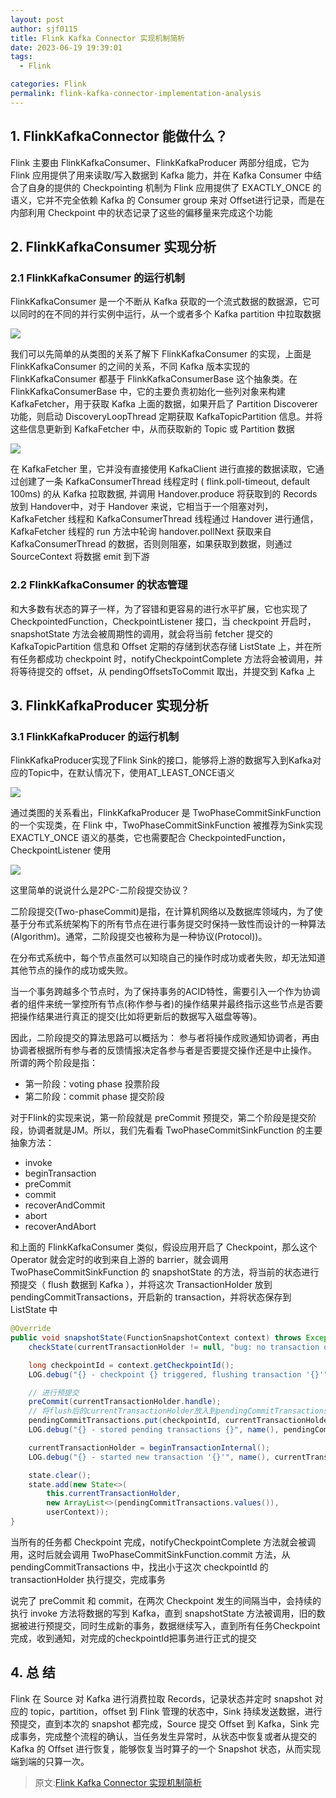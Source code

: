 ```yaml
---
layout: post
author: sjf0115
title: Flink Kafka Connector 实现机制简析
date: 2023-06-19 19:39:01
tags:
  - Flink

categories: Flink
permalink: flink-kafka-connector-implementation-analysis
---
```


## 1. FlinkKafkaConnector 能做什么？

Flink 主要由 FlinkKafkaConsumer、FlinkKafkaProducer 两部分组成，它为 Flink 应用提供了用来读取/写入数据到 Kafka 能力，并在 Kafka Consumer 中结合了自身的提供的 Checkpointing 机制为 Flink 应用提供了 EXACTLY_ONCE 的语义，它并不完全依赖 Kafka 的 Consumer group 来对 Offset进行记录，而是在内部利用 Checkpoint 中的状态记录了这些的偏移量来完成这个功能

## 2. FlinkKafkaConsumer 实现分析

### 2.1 FlinkKafkaConsumer 的运行机制

FlinkKafkaConsumer 是一个不断从 Kafka 获取的一个流式数据的数据源，它可以同时的在不同的并行实例中运行，从一个或者多个 Kafka partition 中拉取数据

![](../../../Image/Flink/flink-kafka-connector-implementation-analysis-1.png)

我们可以先简单的从类图的关系了解下 FlinkKafkaConsumer 的实现，上面是 FlinkKafkaConsumer 的之间的关系，不同 Kafka 版本实现的 FlinkKafkaConsumer 都基于 FlinkKafkaConsumerBase 这个抽象类。在 FlinkKafkaConsumerBase 中，它的主要负责初始化一些列对象来构建KafkaFetcher，用于获取 Kafka 上面的数据，如果开启了 Partition Discoverer 功能，则启动 DiscoveryLoopThread 定期获取 KafkaTopicPartition 信息。并将这些信息更新到 KafkaFetcher 中，从而获取新的 Topic 或 Partition 数据

![](../../../Image/Flink/flink-kafka-connector-implementation-analysis-2.png)

在 KafkaFetcher 里，它并没有直接使用 KafkaClient 进行直接的数据读取，它通过创建了一条 KafkaConsumerThread 线程定时 ( flink.poll-timeout, default 100ms) 的从 Kafka 拉取数据, 并调用 Handover.produce 将获取到的 Records 放到 Handover中，对于 Handover 来说，它相当于一个阻塞对列，KafkaFetcher 线程和 KafkaConsumerThread 线程通过 Handover 进行通信，KafkaFetcher 线程的 run 方法中轮询 handover.pollNext 获取来自KafkaConsumerThread 的数据，否则则阻塞，如果获取到数据，则通过 SourceContext 将数据 emit 到下游

### 2.2 FlinkKafkaConsumer 的状态管理

和大多数有状态的算子一样，为了容错和更容易的进行水平扩展，它也实现了 CheckpointedFunction，CheckpointListener 接口，当 checkpoint 开启时，snapshotState 方法会被周期性的调用，就会将当前 fetcher 提交的 KafkaTopicPartition 信息和 Offset 定期的存储到状态存储 ListState 上，并在所有任务都成功 checkpoint 时，notifyCheckpointComplete 方法将会被调用，并将等待提交的 offset，从 pendingOffsetsToCommit 取出，并提交到 Kafka 上

## 3. FlinkKafkaProducer 实现分析

### 3.1 FlinkKafkaProducer 的运行机制

FlinkKafkaProducer实现了Flink Sink的接口，能够将上游的数据写入到Kafka对应的Topic中，在默认情况下，使用AT_LEAST_ONCE语义

![](../../../Image/Flink/flink-kafka-connector-implementation-analysis-3.png)

通过类图的关系看出，FlinkKafkaProducer 是 TwoPhaseCommitSinkFunction 的一个实现类，在 Flink 中，TwoPhaseCommitSinkFunction 被推荐为Sink实现 EXACTLY_ONCE 语义的基类，它也需要配合 CheckpointedFunction，CheckpointListener 使用

![](../../../Image/Flink/flink-kafka-connector-implementation-analysis-4.png)

这里简单的说说什么是2PC-二阶段提交协议？

二阶段提交(Two-phaseCommit)是指，在计算机网络以及数据库领域内，为了使基于分布式系统架构下的所有节点在进行事务提交时保持一致性而设计的一种算法(Algorithm)。通常，二阶段提交也被称为是一种协议(Protocol))。

在分布式系统中，每个节点虽然可以知晓自己的操作时成功或者失败，却无法知道其他节点的操作的成功或失败。

当一个事务跨越多个节点时，为了保持事务的ACID特性，需要引入一个作为协调者的组件来统一掌控所有节点(称作参与者)的操作结果并最终指示这些节点是否要把操作结果进行真正的提交(比如将更新后的数据写入磁盘等等)。

因此，二阶段提交的算法思路可以概括为： 参与者将操作成败通知协调者，再由协调者根据所有参与者的反馈情报决定各参与者是否要提交操作还是中止操作。 所谓的两个阶段是指：
- 第一阶段：voting phase 投票阶段
- 第二阶段：commit phase 提交阶段

对于Flink的实现来说，第一阶段就是 preCommit 预提交，第二个阶段是提交阶段，协调者就是JM。所以，我们先看看 TwoPhaseCommitSinkFunction 的主要抽象方法：
- invoke
- beginTransaction
- preCommit
- commit
- recoverAndCommit
- abort
- recoverAndAbort

和上面的 FlinkKafkaConsumer 类似，假设应用开启了 Checkpoint，那么这个 Operator 就会定时的收到来自上游的 barrier，就会调用TwoPhaseCommitSinkFunction 的 snapshotState 的方法，将当前的状态进行预提交（ flush 数据到 Kafka ），并将这次 TransactionHolder 放到pendingCommitTransactions，开启新的 transaction，并将状态保存到 ListState 中
```java
@Override
public void snapshotState(FunctionSnapshotContext context) throws Exception {
    checkState(currentTransactionHolder != null, "bug: no transaction object when performing state snapshot");

    long checkpointId = context.getCheckpointId();
    LOG.debug("{} - checkpoint {} triggered, flushing transaction '{}'", name(), context.getCheckpointId(), currentTransactionHolder);

    // 进行预提交
    preCommit(currentTransactionHolder.handle);
    // 将flush后的currentTransactionHolder放入到pendingCommitTransactions中等待完成
    pendingCommitTransactions.put(checkpointId, currentTransactionHolder);
    LOG.debug("{} - stored pending transactions {}", name(), pendingCommitTransactions);

    currentTransactionHolder = beginTransactionInternal();
    LOG.debug("{} - started new transaction '{}'", name(), currentTransactionHolder);

    state.clear();
    state.add(new State<>(
        this.currentTransactionHolder,
        new ArrayList<>(pendingCommitTransactions.values()),
        userContext));
}
```
当所有的任务都 Checkpoint 完成，notifyCheckpointComplete 方法就会被调用，这时后就会调用 TwoPhaseCommitSinkFunction.commit 方法，从pendingCommitTransactions 中，找出小于这次 checkpointId 的 transactionHolder 执行提交，完成事务

说完了 preCommit 和 commit，在两次 Checkpoint 发生的间隔当中，会持续的执行 invoke 方法将数据的写到 Kafka，直到 snapshotState 方法被调用，旧的数据被进行预提交，同时生成新的事务，数据继续写入，直到所有任务Checkpoint完成，收到通知，对完成的checkpointId把事务进行正式的提交

## 4. 总 结

Flink 在 Source 对 Kafka 进行消费拉取 Records，记录状态并定时 snapshot 对应的 topic，partition，offset 到 Flink 管理的状态中，Sink 持续发送数据，进行预提交，直到本次的 snapshot 都完成，Source 提交 Offset 到 Kafka，Sink 完成事务，完成整个流程的确认，当任务发生异常时，从状态中恢复或者从提交的 Kafka 的 Offset 进行恢复，能够恢复当时算子的一个 Snapshot 状态，从而实现端到端的只算一次。

> 原文:[Flink Kafka Connector 实现机制简析](http://hackershell.cn/?p=1453)
